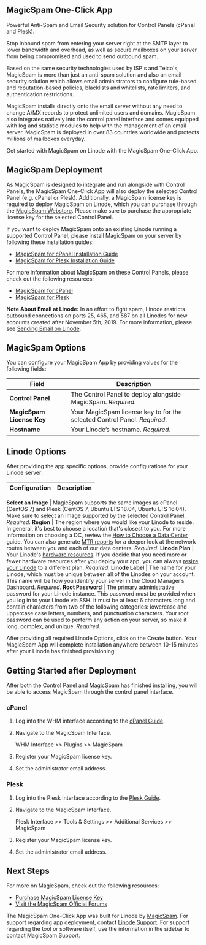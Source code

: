 ## MagicSpam One-Click App

Powerful Anti-Spam and Email Security solution for Control Panels (cPanel and Plesk).

Stop inbound spam from entering your server right at the SMTP layer to lower bandwidth and overhead, as well as secure mailboxes on your server from being compromised and used to send outbound spam.

Based on the same security technologies used by ISP's and Telco's, MagicSpam is more than just an anti-spam solution and also an email security solution which allows email administrators to configure rule-based and reputation-based policies, blacklists and whitelists, rate limiters, and authentication restrictions.

MagicSpam installs directly onto the email server without any need to change A/MX records to protect unlimited users and domains. MagicSpam also integrates natively into the control panel interface and comes equipped with log and statistic modules to help with the management of an email server. MagicSpam is deployed in over 83 countries worldwide and protects millions of mailboxes everyday.

Get started with MagicSpam on Linode with the MagicSpam One-Click App.

## MagicSpam Deployment

As MagicSpam is designed to integrate and run alongside with Control Panels, the MagicSpam One-Click App will also deploy the selected Control Panel (e.g. cPanel or Plesk). Additionally, a MagicSpam license key is required to deploy MagicSpam on Linode, which you can purchase through the [MagicSpam Webstore](https://www.magicspam.com/store.php). Please make sure to purchase the appropriate license key for the selected Control Panel.

If you want to deploy MagicSpam onto an existing Linode running a supported Control Panel, please install MagicSpam on your server by following these installation guides:

* [MagicSpam for cPanel Installation Guide](https://www.magicspam.com/download/products/MSWHMC/InstallationGuide.pdf)
* [MagicSpam for Plesk Installation Guide](https://www.magicspam.com/download/products/MSPPRO/InstallationGuide.pdf)

For more information about MagicSpam on these Control Panels, please check out the following resources:

* [MagicSpam for cPanel](https://www.magicspam.com/anti-spam-protection-cpanel.php)
* [MagicSpam for Plesk](https://www.magicspam.com/anti-spam-protection-plesk.php)

**Note About Email at Linode:** In an effort to fight spam, Linode restricts outbound connections on ports 25, 465, and 587 on all Linodes for new accounts created after November 5th, 2019. For more information, please see [Sending Email on Linode](https://www.linode.com/docs/email/running-a-mail-server/#sending-email-on-linode).

## MagicSpam Options

You can configure your MagicSpam App by providing values for the following fields:

 **Field** | **Description**
------------------ | ---------------
 **Control Panel** | The Control Panel to deploy alongside MagicSpam. *Required*.
 **MagicSpam License Key** | Your MagicSpam license key to for the selected Control Panel. *Required*.
 **Hostname** | Your Linode’s hostname. *Required*.

## Linode Options

After providing the app specific options, provide configurations for your Linode server:

 **Configuration** | **Description**
------------------ | ---------------

 **Select an Image** | MagicSpam supports the same images as cPanel (CentOS 7) and Plesk (CentOS 7, Ubuntu LTS 18.04, Ubuntu LTS 16.04). Make sure to select an Image supported by the selected Control Panel. *Required*.
 **Region** | The region where you would like your Linode to reside. In general, it's best to choose a location that's closest to you. For more information on choosing a DC, review the [How to Choose a Data Center](/docs/platform/how-to-choose-a-data-center) guide. You can also generate [MTR reports](/docs/networking/diagnostics/diagnosing-network-issues-with-mtr/) for a deeper look at the network routes between you and each of our data centers. *Required*.
 **Linode Plan** | Your Linode's [hardware resources](/docs/platform/how-to-choose-a-linode-plan/#hardware-resource-definitions). If you decide that you need more or fewer hardware resources after you deploy your app, you can always [resize your Linode](/docs/platform/disk-images/resizing-a-linode/) to a different plan. *Required*.
 **Linode Label** | The name for your Linode, which must be unique between all of the Linodes on your account. This name will be how you identify your server in the Cloud Manager’s Dashboard. *Required*.
 **Root Password** | The primary administrative password for your Linode instance. This password must be provided when you log in to your Linode via SSH. It must be at least 6 characters long and contain characters from two of the following categories: lowercase and uppercase case letters, numbers, and punctuation characters. Your root password can be used to perform any action on your server, so make it long, complex, and unique. *Required*.

After providing all required Linode Options, click on the Create button. Your MagicSpam App will complete installation anywhere between 10-15 minutes after your Linode has finished provisioning.

## Getting Started after Deployment

After both the Control Panel and MagicSpam has finished installing, you will be able to access MagicSpam through the control panel interface.

### cPanel

1. Log into the WHM interface according to the [cPanel Guide](https://www.linode.com/marketplace/apps/cpanel/cpanel/).

2. Navigate to the MagicSpam Interface.

    WHM Interface >> Plugins >> MagicSpam

3. Register your MagicSpam license key.

4. Set the administrator email address.

### Plesk

1. Log into the Plesk interface according to the [Plesk Guide](https://www.linode.com/marketplace/apps/plesk/plesk/).

2. Navigate to the MagicSpam Interface.

    Plesk Interface >> Tools & Settings >> Additional Services >> MagicSpam

3. Register your MagicSpam license key.

4. Set the administrator email address.

## Next Steps

For more on MagicSpam, check out the following resources:

* [Purchase MagicSpam License Key](https://www.magicspam.com/store)
* [Visit the MagicSpam Official Forums](https://forums.magicspam.com)

The MagicSpam One-Click App was built for Linode by [MagicSpam](https://www.magicspam.com). For support regarding app deployment, contact [Linode Support](https://www.linode.com/support/). For support regarding the tool or software itself, use the information in the sidebar to contact MagicSpam Support.
